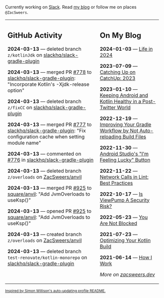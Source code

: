 Currently working on [Slack](https://slack.com/). Read [my blog](https://zacsweers.dev/) or follow me on places `@ZacSweers`.

<table><tr><td valign="top" width="60%">

## GitHub Activity
<!-- githubActivity starts -->
**2024-03-13** — deleted branch `z/kotlinJdk` on [slackhq/slack-gradle-plugin](https://github.com/slackhq/slack-gradle-plugin)

**2024-03-13** — merged PR [#778](https://github.com/slackhq/slack-gradle-plugin/pull/778) to [slackhq/slack-gradle-plugin](https://github.com/slackhq/slack-gradle-plugin): "Incorporate Kotlin's -Xjdk-release option"

**2024-03-13** — deleted branch `z/fixCC` on [slackhq/slack-gradle-plugin](https://github.com/slackhq/slack-gradle-plugin)

**2024-03-13** — merged PR [#777](https://github.com/slackhq/slack-gradle-plugin/pull/777) to [slackhq/slack-gradle-plugin](https://github.com/slackhq/slack-gradle-plugin): "Fix configuration cache when setting module name"

**2024-03-13** — commented on [#776](https://github.com/slackhq/slack-gradle-plugin/pull/776#issuecomment-1995979225) in [slackhq/slack-gradle-plugin](https://github.com/slackhq/slack-gradle-plugin)

**2024-03-13** — deleted branch `z/overloads` on [ZacSweers/anvil](https://github.com/ZacSweers/anvil)

**2024-03-13** — merged PR [#925](https://github.com/square/anvil/pull/925) to [square/anvil](https://github.com/square/anvil): "Add JvmOverloads to useKsp()"

**2024-03-13** — opened PR [#925](https://github.com/square/anvil/pull/925) to [square/anvil](https://github.com/square/anvil): "Add JvmOverloads to useKsp()"

**2024-03-13** — created branch `z/overloads` on [ZacSweers/anvil](https://github.com/ZacSweers/anvil)

**2024-03-13** — deleted branch `test-renovate/kotlin-monorepo` on [slackhq/slack-gradle-plugin](https://github.com/slackhq/slack-gradle-plugin)
<!-- githubActivity ends -->
</td><td valign="top" width="40%">

## On My Blog
<!-- blog starts -->
**2024-01-03** — [Life in 2024](https://www.zacsweers.dev/life-in-2024/)

**2023-07-09** — [Catching Up on CatchUp: 2023](https://www.zacsweers.dev/catching-up-on-catchup-2023/)

**2023-01-10** — [Keeping Android and Kotlin Healthy in a Post-Twitter World](https://www.zacsweers.dev/keeping-android-healthy/)

**2022-12-19** — [Improving Your Gradle Workflow by Not Auto-reloading Build Files](https://www.zacsweers.dev/improving-your-workflow-by-not-auto-reloading-build-files/)

**2022-11-30** — [Android Studio's "I'm Feeling Lucky" Button](https://www.zacsweers.dev/android-studios-im-feeling-lucky-button/)

**2022-11-22** — [Network Calls in Lint: Best Practices](https://www.zacsweers.dev/network-calls-in-lint-best-practices/)

**2022-10-17** — [Is ViewPump A Security Risk?](https://www.zacsweers.dev/is-viewpump-a-security-risk/)

**2022-05-23** — [You Are Not Blocked](https://www.zacsweers.dev/you-are-not-blocked/)

**2021-07-23** — [Optimizing Your Kotlin Build](https://www.zacsweers.dev/optimizing-your-kotlin-build/)

**2021-06-14** — [How I Work](https://www.zacsweers.dev/how-i-work/)
<!-- blog ends -->
_More on [zacsweers.dev](https://zacsweers.dev/)_
</td></tr></table>

<sub><a href="https://simonwillison.net/2020/Jul/10/self-updating-profile-readme/">Inspired by Simon Willison's auto-updating profile README.</a></sub>